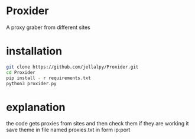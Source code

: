 # Proxider
A proxy graber from different sites
# installation
```sh
git clone https://github.com/jellalpy/Proxider.git
cd Proxider
pip install - r requirements.txt
python3 proxider.py
```
# explanation
the code gets proxies from sites and then check them if they are working it save theme in file named proxies.txt in form ip:port
